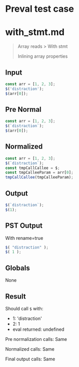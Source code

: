 # Preval test case

# with_stmt.md

> Array reads > With stmt
>
> Inlining array properties

## Input

`````js filename=intro
const arr = [1, 2, 3];
$('distraction');
$(arr[0]);
`````

## Pre Normal


`````js filename=intro
const arr = [1, 2, 3];
$(`distraction`);
$(arr[0]);
`````

## Normalized


`````js filename=intro
const arr = [1, 2, 3];
$(`distraction`);
const tmpCallCallee = $;
const tmpCalleeParam = arr[0];
tmpCallCallee(tmpCalleeParam);
`````

## Output


`````js filename=intro
$(`distraction`);
$(1);
`````

## PST Output

With rename=true

`````js filename=intro
$( "distraction" );
$( 1 );
`````

## Globals

None

## Result

Should call `$` with:
 - 1: 'distraction'
 - 2: 1
 - eval returned: undefined

Pre normalization calls: Same

Normalized calls: Same

Final output calls: Same
